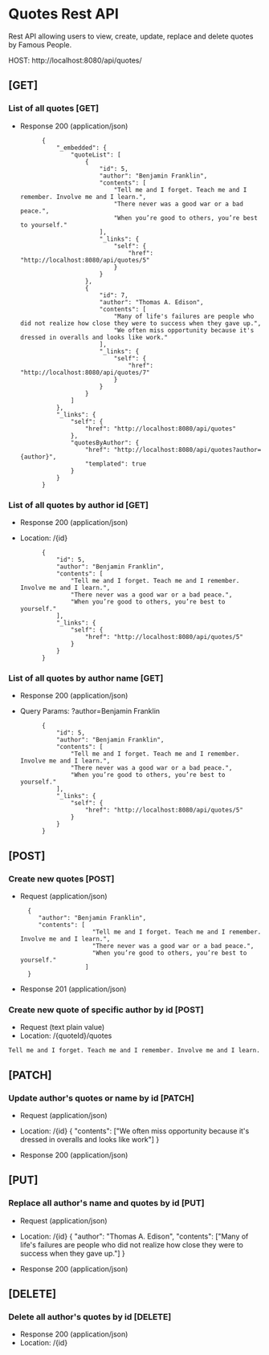 # Quotes Rest API
Rest API allowing users to view, create, update, replace and delete quotes by Famous People.

HOST: http://localhost:8080/api/quotes/

## [GET]

### List of all quotes [GET]

+ Response 200 (application/json)

            {
                "_embedded": {
                    "quoteList": [
                        {
                            "id": 5,
                            "author": "Benjamin Franklin",
                            "contents": [
                                "Tell me and I forget. Teach me and I remember. Involve me and I learn.",
                                "There never was a good war or a bad peace.",
                                "When you’re good to others, you’re best to yourself."
                            ],
                            "_links": {
                                "self": {
                                    "href": "http://localhost:8080/api/quotes/5"
                                }
                            }
                        },
                        {
                            "id": 7,
                            "author": "Thomas A. Edison",
                            "contents": [
                                "Many of life's failures are people who did not realize how close they were to success when they gave up.",
                                "We often miss opportunity because it's dressed in overalls and looks like work."
                            ],
                            "_links": {
                                "self": {
                                    "href": "http://localhost:8080/api/quotes/7"
                                }
                            }
                        }
                    ]
                },
                "_links": {
                    "self": {
                        "href": "http://localhost:8080/api/quotes"
                    },
                    "quotesByAuthor": {
                        "href": "http://localhost:8080/api/quotes?author={author}",
                        "templated": true
                    }
                }
            }
            
### List of all quotes by author id [GET]

+ Response 200 (application/json)
+ Location: /{id}

            {
                "id": 5,
                "author": "Benjamin Franklin",
                "contents": [
                    "Tell me and I forget. Teach me and I remember. Involve me and I learn.",
                    "There never was a good war or a bad peace.",
                    "When you’re good to others, you’re best to yourself."
                ],
                "_links": {
                    "self": {
                        "href": "http://localhost:8080/api/quotes/5"
                    }
                }
            }
            
### List of all quotes by author name [GET]

+ Response 200 (application/json)
+ Query Params: ?author=Benjamin Franklin

            {
                "id": 5,
                "author": "Benjamin Franklin",
                "contents": [
                    "Tell me and I forget. Teach me and I remember. Involve me and I learn.",
                    "There never was a good war or a bad peace.",
                    "When you’re good to others, you’re best to yourself."
                ],
                "_links": {
                    "self": {
                        "href": "http://localhost:8080/api/quotes/5"
                    }
                }
            }

## [POST]

### Create new quotes [POST]

+ Request (application/json)

        {
           "author": "Benjamin Franklin",
           "contents": [
                          "Tell me and I forget. Teach me and I remember. Involve me and I learn.", 
                          "There never was a good war or a bad peace.", 
                          "When you’re good to others, you’re best to yourself."
                        ]
        }

+ Response 201 (application/json)

### Create new quote of specific author by id [POST]

+ Request (text plain value)
+ Location: /{quoteId}/quotes

```
Tell me and I forget. Teach me and I remember. Involve me and I learn.
```


## [PATCH]
### Update author's quotes or name by id [PATCH]
+ Request (application/json)
+ Location: /{id}
            {
                "contents": ["We often miss opportunity because it's dressed in overalls and looks like work"]
            }


+ Response 200 (application/json)

## [PUT]
### Replace all author's name and quotes by id [PUT]
+ Request (application/json)
+ Location: /{id}
            {
                "author": "Thomas A. Edison",
                "contents": ["Many of life's failures are people who did not realize how close they were to success when they gave up."]
            }

+ Response 200 (application/json)

## [DELETE]
### Delete all author's quotes by id [DELETE]
+ Response 200 (application/json)
+ Location: /{id}
